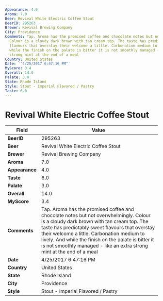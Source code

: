 ```yaml
---
Appearance: 4.0
Aroma: 7.0
Beer: Revival White Electric Coffee Stout
BeerID: 295263
Brewer: Revival Brewing Company
City: Providence
Comments: Tap. Aroma has the promised coffee and chocolate notes but not overwhelmingly.
  Colour is a cloudy dark brown with tan cream top. The taste has predictably sweet
  flavours that overstay their welcome a little. Carbonation medium to lively. And
  while the finish on the palate is bitter it is not smoothly managed - like an extra
  strong mint at the end of a meal
Country: United States
Date: '"4/25/2017 6:47:16 PM"'
MyScore: 3.4
Overall: 14.0
Palate: 3.0
State: Rhode Island
Style: Stout - Imperial Flavored / Pastry
Taste: 6.0
---
```


# Revival White Electric Coffee Stout

| Field         | Value |
|---------------|-------|
| **BeerID** | 295263 |
| **Beer** | Revival White Electric Coffee Stout |
| **Brewer** | Revival Brewing Company |
| **Aroma** | 7.0 |
| **Appearance** | 4.0 |
| **Taste** | 6.0 |
| **Palate** | 3.0 |
| **Overall** | 14.0 |
| **MyScore** | 3.4 |
| **Comments** | Tap. Aroma has the promised coffee and chocolate notes but not overwhelmingly. Colour is a cloudy dark brown with tan cream top. The taste has predictably sweet flavours that overstay their welcome a little. Carbonation medium to lively. And while the finish on the palate is bitter it is not smoothly managed - like an extra strong mint at the end of a meal |
| **Date** | 4/25/2017 6:47:16 PM |
| **Country** | United States |
| **State** | Rhode Island |
| **City** | Providence |
| **Style** | Stout - Imperial Flavored / Pastry |
